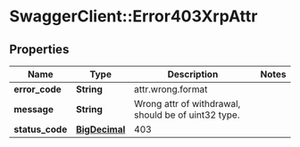 # SwaggerClient::Error403XrpAttr

## Properties
Name | Type | Description | Notes
------------ | ------------- | ------------- | -------------
**error_code** | **String** | attr.wrong.format | 
**message** | **String** | Wrong attr of withdrawal, should be of uint32 type. | 
**status_code** | [**BigDecimal**](BigDecimal.md) | 403 | 

